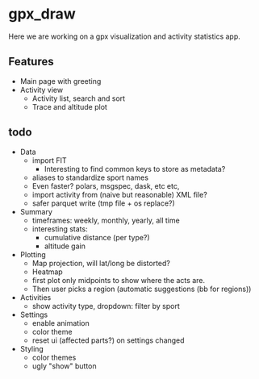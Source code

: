 # gpx_draw

Here we are working on a gpx visualization and activity statistics app.

## Features

- Main page with greeting
- Activity view
    - Activity list, search and sort
    - Trace and altitude plot

## todo

- Data
    - import FIT
        - Interesting to find common keys to store as metadata?
    - aliases to standardize sport names
    - Even faster? polars, msgspec, dask, etc etc,
    - import activity from (naive but reasonable) XML file?
    - safer parquet write (tmp file + os replace?)
- Summary
    - timeframes: weekly, monthly, yearly, all time
    - interesting stats:
        - cumulative distance (per type?)
        - altitude gain
- Plotting
    - Map projection, will lat/long be distorted?
    - Heatmap
    - first plot only midpoints to show where the acts are.
    - Then user picks a region (automatic suggestions (bb for regions))
- Activities
    - show activity type, dropdown: filter by sport
- Settings
    - enable animation
    - color theme
    - reset ui (affected parts?) on settings changed
- Styling
    - color themes
    - ugly "show" button
